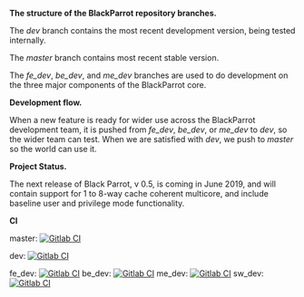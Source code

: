 **The structure of the BlackParrot repository branches.**

The *dev* branch contains the most recent development version, being tested internally.

The *master* branch contains most recent stable version.

The *fe_dev*, *be_dev*, and *me_dev* branches are used to do development on the three major components of the BlackParrot core. 

**Development flow.**

When a new feature is ready for wider use across the BlackParrot development team, it is pushed from *fe_dev*, *be_dev*, or *me_dev* to *dev*, so the wider team can test. When we are satisfied with *dev*, we push to *master* so the world can use it.

**Project Status.**

The next release of Black Parrot, v 0.5, is coming in June 2019, and will contain support for 1 to 8-way cache coherent multicore, and include baseline user and privilege mode functionality.

**CI**

master: [![Gitlab
CI](https://gitlab.com/black-parrot/pre-alpha-release/badges/master/build.svg)](https://gitlab.com/black-parrot/pre-alpha-release/pipelines) 

dev: [![Gitlab CI](https://gitlab.com/black-parrot/pre-alpha-release/badges/dev/build.svg)](https://gitlab.com/black-parrot/pre-alpha-release/pipelines) 

fe_dev: [![Gitlab CI](https://gitlab.com/black-parrot/pre-alpha-release/badges/fe_dev/build.svg)](https://gitlab.com/black-parrot/pre-alpha-release/pipelines) be_dev: [![Gitlab CI](https://gitlab.com/black-parrot/pre-alpha-release/badges/be_dev/build.svg)](https://gitlab.com/black-parrot/pre-alpha-release/pipelines) me_dev: [![Gitlab CI](https://gitlab.com/black-parrot/pre-alpha-release/badges/me_dev/build.svg)](https://gitlab.com/black-parrot/pre-alpha-release/pipelines) sw_dev: [![Gitlab CI](https://gitlab.com/black-parrot/pre-alpha-release/badges/sw_dev/build.svg)](https://gitlab.com/black-parrot/pre-alpha-release/pipelines)
